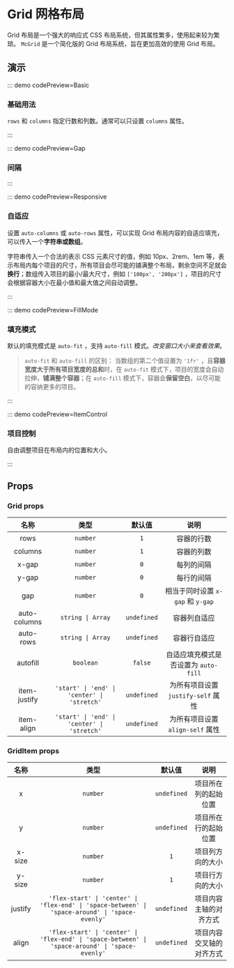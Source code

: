 <script setup>
import Basic from '@/grid/demos/DemoBasic.vue'
import Gap from '@/grid/demos/DemoGap.vue'
import Responsive from '@/grid/demos/DemoResponsive.vue'
import FillMode from '@/grid/demos/DemoFillMode.vue'
import ItemControl from '@/grid/demos/DemoItemControl.vue'
</script>

# Grid 网格布局

Grid 布局是一个强大的响应式 CSS 布局系统，但其属性繁多，使用起来较为繁琐。 `McGrid` 是一个简化版的 Grid 布局系统，旨在更加高效的使用 Grid 布局。

## 演示

::: demo codePreview=Basic

### 基础用法

`rows` 和 `columns` 指定行数和列数。通常可以只设置 `columns` 属性。

<Basic />
:::

::: demo codePreview=Gap

### 间隔

<Gap />
:::

::: demo codePreview=Responsive

### 自适应

设置 `auto-columns` 或 `auto-rows` 属性，可以实现 Grid 布局内容的自适应填充，可以传入一个**字符串或数组**。

字符串传入一个合法的表示 CSS 元素尺寸的值，例如 10px、2rem、1em 等，表示布局内每个项目的尺寸，所有项目会尽可能的铺满整个布局，剩余空间不足就会**换行**；数组传入项目的最小/最大尺寸，例如 `['100px', '200px']` ，项目的尺寸会根据容器大小在最小值和最大值之间自动调整。

<Responsive />

:::

::: demo codePreview=FillMode

### 填充模式

默认的填充模式是 `auto-fit` ，支持 `auto-fill` 模式。_改变窗口大小来查看效果_。

<FillMode />

> `auto-fit` 和 `auto-fill` 的区别： 当数组的第二个值设置为 `'1fr'` ，且**容器宽度大于所有项目宽度的总和**时，在 `auto-fit` 模式下，项目的宽度会自动拉伸，**铺满整个容器**；在 `auto-fill` 模式下，容器会**保留空白**，以尽可能的容纳更多的项目。

:::

::: demo codePreview=ItemControl

### 项目控制

自由调整项目在布局内的位置和大小。

<ItemControl />
:::

## Props

### Grid props

|     名称     |                    类型                     |   默认值    |                 说明                 |
| :----------: | :-----------------------------------------: | :---------: | :----------------------------------: |
|     rows     |                  `number`                   |     `1`     |              容器的行数              |
|   columns    |                  `number`                   |     `1`     |              容器的列数              |
|    x-gap     |                  `number`                   |     `0`     |              每列的间隔              |
|    y-gap     |                  `number`                   |     `0`     |              每行的间隔              |
|     gap      |                  `number`                   |     `0`     |  相当于同时设置 `x-gap` 和 `y-gap`   |
| auto-columns |              `string \| Array`              | `undefined` |             容器列自适应             |
|  auto-rows   |              `string \| Array`              | `undefined` |             容器行自适应             |
|   autofill   |                  `boolean`                  |   `false`   | 自适应填充模式是否设置为 `auto-fill` |
| item-justify | `'start' \| 'end' \| 'center' \| 'stretch'` | `undefined` |  为所有项目设置 `justify-self` 属性  |
|  item-align  | `'start' \| 'end' \| 'center' \| 'stretch'` | `undefined` |   为所有项目设置 `align-self` 属性   |

### GridItem props

|  名称   |                                              类型                                               |   默认值    |           说明           |
| :-----: | :---------------------------------------------------------------------------------------------: | :---------: | :----------------------: |
|    x    |                                            `number`                                             | `undefined` |   项目所在列的起始位置   |
|    y    |                                            `number`                                             | `undefined` |   项目所在行的起始位置   |
| x-size  |                                            `number`                                             |     `1`     |     项目列方向的大小     |
| y-size  |                                            `number`                                             |     `1`     |     项目行方向的大小     |
| justify | `'flex-start' \| 'center' \| 'flex-end' \| 'space-between' \| 'space-around' \| 'space-evenly'` | `undefined` |  项目内容主轴的对齐方式  |
|  align  | `'flex-start' \| 'center' \| 'flex-end' \| 'space-between' \| 'space-around' \| 'space-evenly'` | `undefined` | 项目内容交叉轴的对齐方式 |
